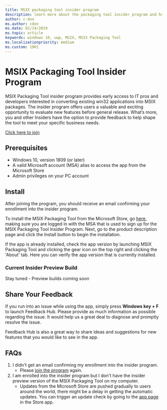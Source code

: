 ```yaml
---
title: MSIX packaging tool insider program
description: learn more about the packaging tool insider program and how to join
author: c-don
ms.author: cdon
ms.date: 02/14/2019
ms.topic: article
keywords: windows 10, uwp, MSIX, MSIX Packaging Tool
ms.localizationpriority: medium
ms.custom: 19H1
---
```


# MSIX Packaging Tool Insider Program

MSIX Packaging Tool insider program provides early access to IT pros and developers interested in converting existing win32 applications into MSIX packages. The insider program offers users a valuable and exciting opportunity to evaluate new features before general release. What’s more, you and other Insiders have the option to provide feedback to help shape the tool to meet your specific business needs. 

<div class="nextstepaction"><p><a class="x-hidden-focus" href="https://aka.ms/MSIXPackagingPreviewProgram" data-linktype="external">Click here to join</a></p></div>

## Prerequisites
- Windows 10, version 1809 (or later)
- A valid Microsoft account (MSA) alias to access the app from the Microsoft Store
- Admin privileges on your PC account

## Install

After joining the program, you should receive an email confirming your enrollment into the insider program. 

To install the MSIX Packaging Tool from the Microsoft Store, go [here](https://www.microsoft.com/en-us/p/msix-packaging-tool/9n5lw3jbcxkf), making sure you are logged in with the MSA that is used to sign up for the MSIX Packaging Tool Insider Program. Next, go to the product description page and click the Install button to begin the installation.

If the app is already installed, check the app version by launching MSIX Packaging Tool and clicking the gear icon on the top right and clicking the 'About' tab. Here you can verify the app version that is currently installed. 

### Current Insider Preview Build

Stay tuned - Preview builds coming soon

## Share Your Feedback 

If you run into an issue while using the app, simply press **Windows key + F** to launch Feedback Hub. Please provide as much information as possible regarding the issue. It would help us a great deal to diagnose and promptly resolve the issue. 

Feedback Hub is also a great way to share ideas and suggestions for new features that you would like to see in the app.  

## FAQs

1. I didn't get an email confirming my enrollment into the insider program. 
    - Please [join the program](https://aka.ms/MSIXPackagingPreviewProgram) again.  
2. I am enrolled into the insider program but I don't have the insider preview version of the MSIX Packaging Tool on my computer. 
    - Updates from the Microsoft Store are pushed gradually to users around the world, there might be a delay in getting the automatic updates. You can trigger an update check by going to the [app page](https://www.microsoft.com/en-us/p/msix-packaging-tool/9n5lw3jbcxkf) in the Store app. 
